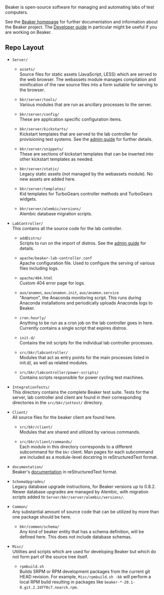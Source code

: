 Beaker is open-source software for managing and automating labs of test 
computers.

See the [Beaker homepage](http://beaker-project.org/) for further 
documentation and information about the Beaker project.
The [Developer guide](https://beaker-project.org/dev/guide/) in particular 
might be useful if you are working on Beaker.


Repo Layout
-----------

* `Server/`

    + `assets/`  
      Source files for static assets (JavaScript, LESS) which are served to the 
      web browser. The webassets module manages compilation and minification of 
      the raw source files into a form suitable for serving to the browser.

    + `bkr/server/tools/`  
      Various modules that are run as ancillary processes to the server.

    + `bkr/server/config/`  
      These are application specific configuration items.

    + `bkr/server/kickstarts/`  
      Kickstart templates that are served to the lab controller
      for provisioning test systems. See the
      [admin guide](https://beaker-project.org/docs/admin-guide/kickstarts.html)
      for further details.

    + `bkr/server/snippets/`  
      These are sections of kickstart templates that can be inserted into other
      kickstart templates as needed.

    + `bkr/server/static/`  
      Legacy static assets (not managed by the webassets module). No new assets 
      are added here.

    + `bkr/server/templates/`  
      Kid templates for TurboGears controller methods and TurboGears widgets.

    + `bkr/server/alembic/versions/`  
      Alembic database migration scripts.


* `LabController/`  
  This contains all the source code for the lab controller.

    + `addDistro/`  
      Scripts to run on the import of distros.
      See the [admin guide](https://beaker-project.org/docs/admin-guide/distro-import.html#automated-jobs-for-new-distros)
      for details.

    + `apache/beaker-lab-controller.conf`  
      Apache configuration file. Used to configure the serving of various files
      including logs.

    + `apache/404.html`  
      Custom 404 error page for logs.

    + `aux/anamon`, `aux/anamon.init`, `aux/anamon.service`  
      "Anamon", the Anaconda monitoring script. This runs during Anaconda
      installations and periodically uploads Anaconda logs to Beaker.

    + `cron.hourly/`  
      Anything to be run as a cron job on the lab controller goes in here.
      Currently contains a single script that expires distros.

    + `init.d/`  
      Contains the init scripts for the individual lab controller processes.

    + `src/bkr/labcontroller/`  
      Modules that act as entry points for the main processes listed in
      init.d/, as well as related modules.

    + `src/bkr/labcontroller/power-scripts/`  
      Contains scripts responsible for power cycling test machines.


* `IntegrationTests/`  
  This directory contains the complete Beaker test suite. Tests for the server, 
  lab controller and client are found in their corresponding directories in 
  the `src/bkr/inttest/` directory.


* `Client/`  
  All source files for the beaker client are found here.

    + `src/bkr/client/`  
      Modules that are shared and utilized by various commands.

    + `src/bkr/client/commands/`  
      Each module in this directory corresponds to a different subcommand for 
      the `bkr` client. Man pages for each subcommand are included as 
      a module-level docstring in reStructuredText format.


* `documentation/`  
  Beaker's [documentation](https://beaker-project.org/docs/) in 
  reStructuredText format.


* `SchemaUpgrades/`  
  Legacy database upgrade instructions, for Beaker versions up to 0.8.2. Newer 
  database upgrades are managed by Alembic, with migration scripts added to 
  `Server/bkr/server/alembic/versions/`.


* `Common/`  
  Any substantial amount of source code that can be utilized by more than one
  package should be here.

    + `bkr/common/schema/`  
      Any kind of beaker entity that has a schema definition, will be defined
      here. This does not include database schemas.


* `Misc/`  
  Utilities and scripts which are used for developing Beaker but which do not 
  form part of the source tree itself.

    + `rpmbuild.sh`  
      Builds SRPM or RPM development packages from the current git HEAD 
      revision.
      For example, `Misc/rpmbuild.sh -bb` will perform a local RPM build 
      resulting in packages like `beaker-*-20.1-0.git.2.2dff0c7.noarch.rpm`.

